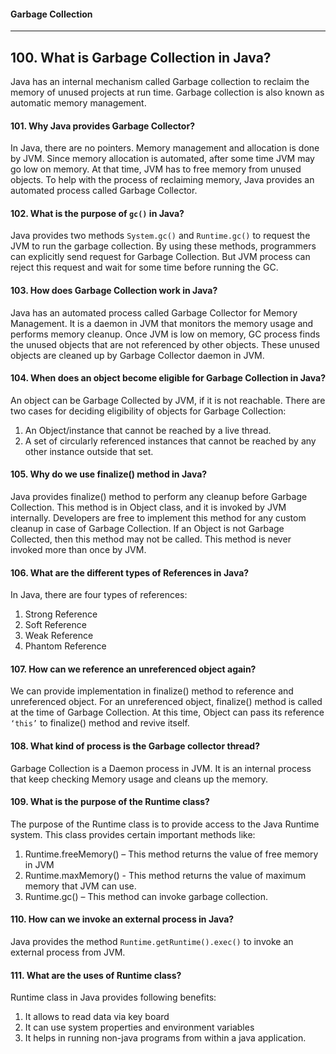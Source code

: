 #### Garbage Collection
************
## 100. What is Garbage Collection in Java?
Java has an internal mechanism called Garbage collection to reclaim the memory of unused projects at run time. Garbage collection is also known as automatic memory
management.
#### 101. Why Java provides Garbage Collector?
In Java, there are no pointers. Memory management and allocation is done by JVM. Since memory allocation is automated, after some time JVM may go low on memory. At that time, JVM has to free memory from unused objects. To help with the process of
reclaiming memory, Java provides an automated process called Garbage Collector.
#### 102. What is the purpose of `gc()` in Java?
Java provides two methods `System.gc()` and `Runtime.gc()` to request the JVM to run the garbage collection. By using these methods, programmers can explicitly send request for Garbage Collection. But JVM process can reject this request and wait for some time before running the GC.
#### 103. How does Garbage Collection work in Java?
Java has an automated process called Garbage Collector for Memory Management. It is a daemon in JVM that monitors the memory usage and performs memory cleanup. Once JVM is low on memory, GC process finds the unused objects that are not referenced by other objects. These unused objects are cleaned up by Garbage Collector daemon in JVM.
#### 104. When does an object become eligible for Garbage Collection in Java?
An object can be Garbage Collected by JVM, if it is not reachable.
There are two cases for deciding eligibility of objects for Garbage Collection:
1. An Object/instance that cannot be reached by a live thread.
2. A set of circularly referenced instances that cannot be reached by any other instance outside that set.
#### 105. Why do we use finalize() method in Java?
Java provides finalize() method to perform any cleanup before Garbage Collection. This method is in Object class, and it is invoked by JVM internally. Developers are free to implement this method for any custom cleanup in case of Garbage Collection.
If an Object is not Garbage Collected, then this method may not be called.
This method is never invoked more than once by JVM.
#### 106. What are the different types of References in Java?
In Java, there are four types of references:
1. Strong Reference
2. Soft Reference
3. Weak Reference
4. Phantom Reference

#### 107. How can we reference an unreferenced object again?
We can provide implementation in finalize() method to reference
and unreferenced object. For an unreferenced object, finalize()
method is called at the time of Garbage Collection. At this time,
Object can pass its reference `‘this’` to finalize() method and revive
itself.
#### 108. What kind of process is the Garbage collector thread?
Garbage Collection is a Daemon process in JVM. It is an internal
process that keep checking Memory usage and cleans up the
memory.
#### 109. What is the purpose of the Runtime class?
The purpose of the Runtime class is to provide access to the Java
Runtime system. This class provides certain important methods like:
1. Runtime.freeMemory() – This method returns the value of
free memory in JVM
2. Runtime.maxMemory() - This method returns the value of
maximum memory that JVM can use.
3. Runtime.gc() – This method can invoke garbage collection.
#### 110. How can we invoke an external process in Java?
Java provides the method `Runtime.getRuntime().exec()` to invoke an
external process from JVM.
#### 111. What are the uses of Runtime class?
Runtime class in Java provides following benefits:
1. It allows to read data via key board
2. It can use system properties and environment variables
3. It helps in running non-java programs from within a java application.